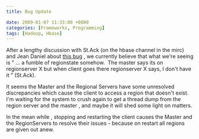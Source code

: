 ```yaml
---
title: Bug Update

date: 2009-01-07 11:33:00 +0800
categories: [Frameworks, Programming]
tags: [Hadoop, Hbase]
---
```

After a lengthy discussion with St.Ack (on the hbase channel in the mirc) and Jean Daniel about [this bug][1] , we currently believe that what we're seeing is " &#8230; a fumble of regionstate somehow.&#160; The master says its on regionserver X but when client goes there regionserver X says, I don't have it " (St.Ack). 

It seems the Master and the Regional Servers have some unresolved discrepancies which cause the client to access a region that doesn't exist. I'm waiting for the system to crush again to get a thread dump from the region server and the master , and maybe it will shed some light on matters.

In the mean while , stopping and restarting the client causes the Master and the RegionServers to resolve their issues - because on restart all regions are given out anew.

 [1]: https://issues.apache.org/jira/browse/HBASE-1094